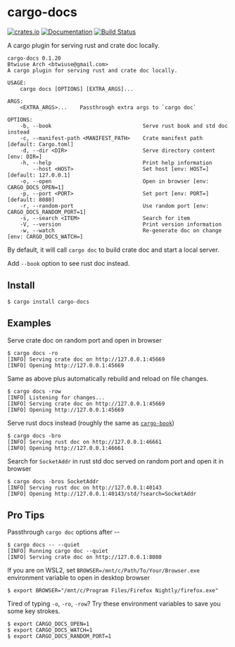 cargo-docs
==========

[![crates.io](https://img.shields.io/crates/v/cargo-docs.svg)](https://crates.io/crates/cargo-docs)
[![Documentation](https://docs.rs/cargo-docs/badge.svg)](https://docs.rs/cargo-docs)
[![Build Status](https://travis-ci.org/btwiuse/cargo-docs.svg?branch=master)](https://travis-ci.org/btwiuse/cargo-docs)

A cargo plugin for serving rust and crate doc locally.

```
cargo-docs 0.1.20
Btwiuse Arch <btwiuse@gmail.com>
A cargo plugin for serving rust and crate doc locally.

USAGE:
    cargo docs [OPTIONS] [EXTRA_ARGS]...

ARGS:
    <EXTRA_ARGS>...    Passthrough extra args to `cargo doc`

OPTIONS:
    -b, --book                             Serve rust book and std doc instead
    -c, --manifest-path <MANIFEST_PATH>    Crate manifest path [default: Cargo.toml]
    -d, --dir <DIR>                        Serve directory content [env: DIR=]
    -h, --help                             Print help information
        --host <HOST>                      Set host [env: HOST=] [default: 127.0.0.1]
    -o, --open                             Open in browser [env: CARGO_DOCS_OPEN=1]
    -p, --port <PORT>                      Set port [env: PORT=] [default: 8080]
    -r, --random-port                      Use random port [env: CARGO_DOCS_RANDOM_PORT=1]
    -s, --search <ITEM>                    Search for item
    -V, --version                          Print version information
    -w, --watch                            Re-generate doc on change [env: CARGO_DOCS_WATCH=]
```

By default, it will call `cargo doc` to build crate doc and start a local server.

Add `--book` option to see rust doc instead.

## Install

```
$ cargo install cargo-docs
```

## Examples

Serve crate doc on random port and open in browser  
```
$ cargo docs -ro
[INFO] Serving crate doc on http://127.0.0.1:45669
[INFO] Opening http://127.0.0.1:45669
```

Same as above plus automatically rebuild and reload on file changes.
```
$ cargo docs -row
[INFO] Listening for changes...
[INFO] Serving crate doc on http://127.0.0.1:45669
[INFO] Opening http://127.0.0.1:45669
```

Serve rust docs instead (roughly the same as [`cargo-book`](https://crates.io/crates/cargo-book))
```
$ cargo docs -bro
[INFO] Serving rust doc on http://127.0.0.1:46661
[INFO] Opening http://127.0.0.1:46661
```

Search for `SocketAddr` in rust std doc served on random port and open it in browser
```
$ cargo docs -bros SocketAddr
[INFO] Serving rust doc on http://127.0.0.1:40143
[INFO] Opening http://127.0.0.1:40143/std/?search=SocketAddr
```

## Pro Tips

Passthrough `cargo doc` options after --
```
$ cargo docs -- --quiet
[INFO] Running cargo doc --quiet
[INFO] Serving crate doc on http://127.0.0.1:8080
```

If you are on WSL2, set `BROWSER=/mnt/c/Path/To/Your/Browser.exe` environment variable to open in desktop browser
```
$ export BROWSER="/mnt/c/Program Files/Firefox Nightly/firefox.exe"
```

Tired of typing `-o`, `-ro`, `-row`? Try these environment variables to save you some key strokes.
```
$ export CARGO_DOCS_OPEN=1
$ export CARGO_DOCS_WATCH=1
$ export CARGO_DOCS_RANDOM_PORT=1
```
